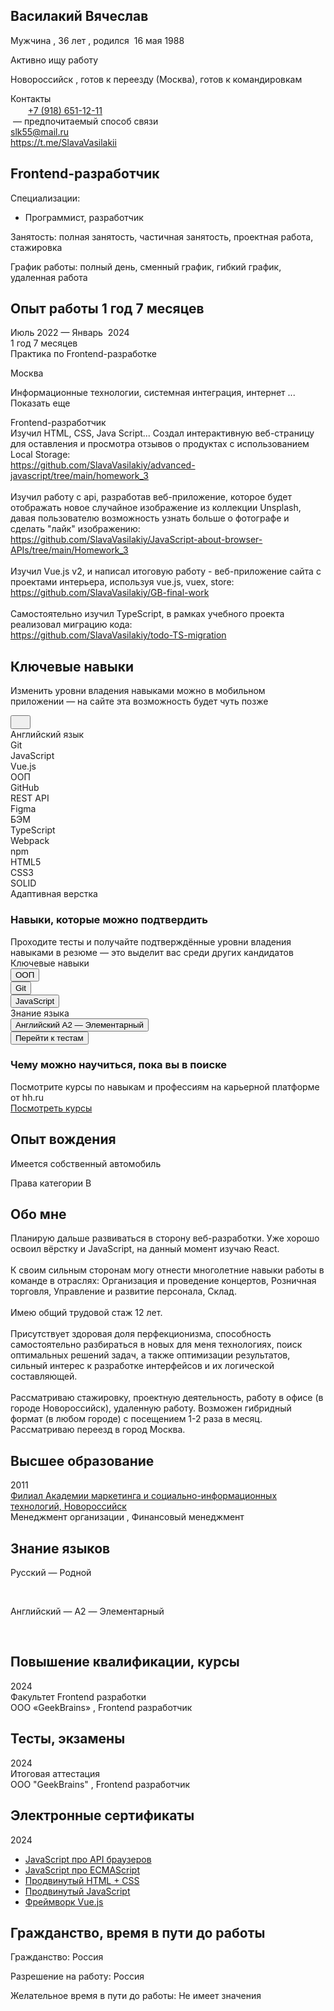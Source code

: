 <div class="resume-applicant">
  <div class="bloko-columns-row">
    <div
      class="bloko-column bloko-column_container bloko-column_xs-4 bloko-column_s-8 bloko-column_m-12 bloko-column_l-16"
    >
      <div class="bloko-columns-row">
        <div
          class="bloko-column bloko-column_container bloko-column_xs-4 bloko-column_s-8 bloko-column_m-12 bloko-column_l-16"
        >
          <div class="resume-header-wrapper">
            <div class="resume-header">
              <div
                class="bloko-column bloko-column_xs-4 bloko-column_s-8 bloko-column_m-9 bloko-column_l-12"
              >
                <div class="bloko-gap bloko-gap_bottom">
                  <div class="resume-header-main" id="a11y-main-content">
                    <div class="resume-header-title">
                      <div
                        class="resume-header-photo-mobile"
                        data-qa="resume-photo-mobile"
                      >
                      <div class="resume-header-name">
                        <h2
                          data-qa="resume-personal-name"
                          class="bloko-header-1"
                        >
                          <span>Василакий Вячеслав</span>
                        </h2>
                        <div
                          class="bloko-v-spacing bloko-v-spacing_base-4"
                        ></div>
                      </div>
                      <p>
                        <span data-qa="resume-personal-gender">Мужчина</span>
                        ,
                        <span data-qa="resume-personal-age">
                          <span>36&nbsp;лет</span>
                        </span>
                        , родился&nbsp;
                        <span data-qa="resume-personal-birthday">
                          <span>16&nbsp;мая&nbsp;1988</span>
                        </span>
                      </p>
                      <p>
                      </p>
                      <div
                        class="magritte-v-spacing___R3QYf_2-0-22"
                        style="
                          --magritte-spacing-xs: 4px;
                          --magritte-spacing-s: 4px;
                          --magritte-spacing-m: 4px;
                          --magritte-spacing-l: 4px;
                          --magritte-spacing-xl: 4px;
                          --magritte-spacing-xxl: 4px;
                        "
                      ></div>
                      <div class="resume-job-search-status">
                        <div
                          class="bloko-v-spacing bloko-v-spacing_base-4"
                        ></div>
                        <span
                          class="label--rWRLMsbliNlu_OMkM_D3 label_light-green--oMhc5Pq9VsjySzrrLOTh"
                          data-qa="job-search-status"
                        >
                          Активно ищу работу
                        </span>
                        <div
                          class="bloko-v-spacing bloko-v-spacing_base-4"
                        ></div>
                      </div>
                      <div class="bloko-translate-guard">
                        <p>
                          <span data-qa="resume-personal-address">
                            Новороссийск
                          </span>
                          , готов к переезду (Москва), готов к командировкам
                        </p>
                      </div>
                      <div class="resume-header-field">
                        <div data-qa="resume-block-contacts">
                          <div class="bloko-text bloko-text_tertiary">
                            Контакты
                          </div>
                          <div
                            class="bloko-v-spacing bloko-v-spacing_base-1"
                          ></div>
                          <div data-qa="resume-serp_resume-item-content">
                            <div data-qa="resume-contacts-phone">
                              <svg
                                width="16"
                                height="16"
                                viewBox="0 0 16 16"
                                fill="none"
                                xmlns="http://www.w3.org/2000/svg"
                                data-qa="mark-valid-icon"
                                class="bloko-icon bloko-icon_initial-green-60"
                              >
                                <path
                                  d="M13.3333 4L6.66659 10.6667L3.33325 7.33333"
                                  stroke="var(--bloko-icon-color, var(--bloko-icon-color-default))"
                                  stroke-width="1.33333"
                                  stroke-linecap="round"
                                  stroke-linejoin="round"
                                ></path>
                              </svg>
                              &nbsp;
                              <a
                                data-qa="resume-contact-preferred"
                                href="tel:+79186511211"
                                class="bloko-link bloko-link_kind-tertiary"
                              >
                                +7 (918) 651-12-11
                              </a>
                              <div class="bloko-translate-guard">
                                <div class="bloko-translate-guard">
                                  &nbsp;— предпочитаемый способ связи
                                </div>
                              </div>
                              <div
                                class="resume-search-item-phone-verification-status"
                              >
                              </div>
                            </div>
                          </div>
                          <div data-qa="resume-contact-email">
                            <a href="mailto:slk55slk@gmail.com">
                              <span>slk55@mail.ru</span>
                            </a>
                          </div>
                          <div data-qa="resume-personalsite-personal">
                            <a
                              href="https://t.me/SlavaVasilakii"
                              target="_blank"
                              rel="noopener noreferrer"
                              class="bloko-link"
                            >
                              https://t.me/SlavaVasilakii
                            </a>
                          </div>
                          <div
                            class="bloko-v-spacing bloko-v-spacing_base-1"
                          ></div>
                          <div
                            class="pinned-messages--MJfysYeiLelPoh756r2j"
                          ></div>
                        </div>
                      </div>
                    </div>
                    <div
                      class="resume-header-photo-desktop"
                      data-qa="resume-photo-desktop"
                    >
                      <div class="resume-media">
                        <div data-qa="resume-photo">
                          <img
                            src="https://img.hhcdn.ru/photo/714647063.jpeg?t=1720290614&amp;h=ZRnnbnaCSZ5dAIbdnyNiQw"
                            loading="lazy"
                            alt=""
                            class="resume-media__image"
                            data-qa="resume-photo-image"
                          />
                        </div>
                        <div
                          class="bloko-v-spacing bloko-v-spacing_base-2"
                        ></div>
                      </div>
                    </div>
                  </div>
                  <div>
                    <div class="bloko-v-spacing bloko-v-spacing_base-2"></div>
                  </div>
                  <div class="resume-map resume-map_hide"></div>
                </div>
              </div>
              <div class="resume-header-additional">
                <div
                  class="bloko-column bloko-column_xs-4 bloko-column_s-8 bloko-column_m-3 bloko-column_l-4"
                >
                </div>
              </div>
            </div>
          </div>
        </div>
      </div>
      <div class="resume-header-divider"></div>
    </div>
  </div>
  <div class="bloko-columns-row"><div class="noprint"></div></div>
  <div class="resume-wrapper">
    <div class="bloko-columns-row">
      <div
        class="bloko-column bloko-column_container bloko-column_xs-4 bloko-column_s-8 bloko-column_m-9 bloko-column_l-12"
      >
        <div class="bloko-gap bloko-gap_top">
          <div data-qa="resume-block-position" class="resume-block">
            <div class="bloko-columns-row">
              <div
                class="bloko-column bloko-column_xs-4 bloko-column_s-8 bloko-column_m-9 bloko-column_l-12"
              >
                <div class="resume-block-position">
                  <div class="resume-block__title-text-wrapper">
                    <h2 data-qa="bloko-header-2" class="bloko-header-2">
                      <span
                        class="resume-block__title-text"
                        data-qa="resume-block-title-position"
                      >
                        <span>Frontend-разработчик</span>
                      </span>
                    </h2>
                  </div>
                </div>
                <div class="bloko-v-spacing bloko-v-spacing_base-4"></div>
              </div>
            </div>
            <div class="resume-block-item-gap">
              <div class="bloko-columns-row">
                <div
                  class="bloko-column bloko-column_xs-4 bloko-column_s-8 bloko-column_m-9 bloko-column_l-12"
                >
                  <div class="resume-block-container">
                    <div class="bloko-gap bloko-gap_bottom">
                      <span data-qa="resume-block-specialization-category">
                        Специализации:
                      </span>
                      <ul>
                        <li
                          class="resume-block__specialization"
                          data-qa="resume-block-position-specialization"
                        >
                          Программист, разработчик
                        </li>
                      </ul>
                    </div>
                    <p>
                      Занятость: полная занятость, частичная занятость,
                      проектная работа, стажировка
                    </p>
                    <p>
                      График работы: полный день, сменный график, гибкий график,
                      удаленная работа
                    </p>
                  </div>
                </div>
              </div>
            </div>
          </div>
          <div data-qa="resume-block-experience" class="resume-block">
            <div class="bloko-columns-row">
              <div
                class="bloko-column bloko-column_xs-4 bloko-column_s-8 bloko-column_m-9 bloko-column_l-12"
              >
                <div class="resume-block__title-text-wrapper">
                  <h2
                    data-qa="bloko-header-2"
                    class="bloko-header-2 bloko-header-2_lite"
                  >
                    <span
                      class="resume-block__title-text resume-block__title-text_sub"
                    >
                      Опыт работы
                      <span>1&nbsp;год</span>
                      <span>7&nbsp;месяцев</span>
                    </span>
                  </h2>
                </div>
                <div class="bloko-v-spacing bloko-v-spacing_base-4"></div>
              </div>
            </div>
            <div class="resume-block-item-gap">
              <div class="bloko-columns-row">
                <div class="resume-block-item-gap">
                  <div class="bloko-columns-row">
                    <div
                      class="bloko-column bloko-column_xs-4 bloko-column_s-2 bloko-column_m-2 bloko-column_l-2"
                    >
                      Июль&nbsp;2022 —
                      <span class="resume-block__experience-mount-last">
                        Январь
                      </span>
                      &nbsp;2024
                      <div class="bloko-text bloko-text_tertiary">
                        <span>1&nbsp;год</span>
                        <span>7&nbsp;месяцев</span>
                      </div>
                    </div>
                    <div
                      class="bloko-column bloko-column_xs-4 bloko-column_s-6 bloko-column_m-7 bloko-column_l-10"
                    >
                      <div class="resume-block-container">
                        <div class="bloko-text bloko-text_strong">
                          <span>Практика по Frontend-разработке</span>
                        </div>
                        <p>Москва</p>
                        <div
                          class="resume-block__experience-industries resume-block_no-print"
                        >
                          <p>
                            <span>
                              Информационные технологии, системная интеграция,
                              интернет
                            </span>
                            <span class="resume-industries__open">
                              <span
                                class="bloko-text bloko-text_small bloko-text_secondary"
                              >
                                ... Показать еще
                              </span>
                            </span>
                          </p>
                        </div>
                        <div
                          data-qa="resume-block-experience-position"
                          class="bloko-text bloko-text_strong"
                        >
                          <span>Frontend-разработчик</span>
                        </div>
                        <div data-qa="resume-block-experience-description">
                          <span>
                            Изучил HTML, CSS, Java Script... Создал
                            интерактивную веб-страницу для оставления и
                            просмотра отзывов о продуктах с использованием Local
                            Storage:
                            <br />
                          </span>
                          <a
                            href="https://github.com/SlavaVasilakiy/advanced-javascript/tree/main/homework_3"
                            rel="noopener noreferrer"
                            target="_blank"
                          >
                            https://github.com/SlavaVasilakiy/advanced-javascript/tree/main/homework_3
                          </a>
                          <span>
                            <br />
                            <br />
                            Изучил работу с api, разработав веб-приложение,
                            которое будет отображать новое случайное изображение
                            из коллекции Unsplash, давая пользователю
                            возможность узнать больше о фотографе и сделать
                            "лайк" изображению:
                            <br />
                          </span>
                          <a
                            href="https://github.com/SlavaVasilakiy/JavaScript-about-browser-APIs/tree/main/Homework_3"
                            rel="noopener noreferrer"
                            target="_blank"
                          >
                            https://github.com/SlavaVasilakiy/JavaScript-about-browser-APIs/tree/main/Homework_3
                          </a>
                          <span>
                            <br />
                            <br />
                            Изучил Vue.js v2, и написал итоговую работу -
                            веб-приложение сайта с проектами интерьера,
                            используя vue.js, vuex, store:
                            <br />
                          </span>
                          <a
                            href="https://github.com/SlavaVasilakiy/GB-final-work"
                            rel="noopener noreferrer"
                            target="_blank"
                          >
                            https://github.com/SlavaVasilakiy/GB-final-work
                          </a>
                          <span>
                            <br />
                            <br />
                            Самостоятельно изучил TypeScript, в рамках учебного
                            проекта реализовал миграцию кода:
                            <br />
                          </span>
                          <a
                            href="https://github.com/SlavaVasilakiy/todo-TS-migration"
                            rel="noopener noreferrer"
                            target="_blank"
                          >
                            https://github.com/SlavaVasilakiy/todo-TS-migration
                          </a>
                        </div>
                      </div>
                    </div>
                  </div>
                </div>
              </div>
            </div>
          </div>
          <div id="key-skills"></div>
          <div data-qa="skills-table" class="resume-block">
            <div class="bloko-columns-row">
              <div
                class="bloko-column bloko-column_xs-4 bloko-column_s-8 bloko-column_m-9 bloko-column_l-12"
              >
                <div class="resume-block-container">
                  <div class="resume-block__title-text-wrapper">
                    <h2
                      data-qa="bloko-header-2"
                      class="bloko-header-2 bloko-header-2_lite"
                    >
                      <span
                        class="resume-block__title-text resume-block__title-text_sub"
                      >
                        Ключевые навыки
                      </span>
                    </h2>
                  </div>
                  <div class="bloko-v-spacing bloko-v-spacing_base-4"></div>
                </div>
              </div>
            </div>
            <div class="resume-block-item-gap">
              <div class="bloko-columns-row">
                <div
                  class="bloko-column bloko-column_xs-4 bloko-column_s-8 bloko-column_m-9 bloko-column_l-12"
                >
                  <div class="resume-block-container">
                    <div class="info-block">
                      <div>
                        <div data-qa="bloko-drop-info-inline">
                          <div class="bloko-info-inline">
                            <div class="bloko-info-inline__content">
                              <div>
                                <p>
                                  Изменить уровни владения навыками можно
                                  в&nbsp;мобильном приложении&nbsp;—
                                  на&nbsp;сайте эта возможность будет чуть позже
                                </p>
                              </div>
                              <div class="bloko-info-inline__close">
                                <span class="bloko-icon-dynamic">
                                  <button type="button" class="bloko-icon-link">
                                    <svg
                                      width="16"
                                      height="16"
                                      viewBox="0 0 16 16"
                                      fill="none"
                                      xmlns="http://www.w3.org/2000/svg"
                                      class="bloko-icon bloko-icon_initial-gray-50 bloko-icon_highlighted-gray-60"
                                    >
                                      <path
                                        d="M12 4L4 12M4 4L12 12"
                                        stroke="var(--bloko-icon-color, var(--bloko-icon-color-default))"
                                        stroke-width="1.33333"
                                        stroke-linecap="round"
                                        stroke-linejoin="round"
                                      ></path>
                                    </svg>
                                  </button>
                                </span>
                              </div>
                            </div>
                          </div>
                        </div>
                      </div>
                    </div>
                    <div class="bloko-tag-list">
                      <div
                        class="bloko-tag bloko-tag_inline"
                        data-qa="bloko-tag bloko-tag_inline"
                      >
                        <div
                          class="bloko-tag__section bloko-tag__section_icon"
                          data-qa="bloko-tag__icon"
                        >
                          <span>
                            <span
                              data-qa="rank-2"
                              class="skills-verification-methods-rank-icon skills-verification-methods-rank-2-icon skills-verification-methods-rank-2-black-icon"
                            ></span>
                          </span>
                        </div>
                        <span
                          class="bloko-tag__section bloko-tag__section_text"
                          data-qa="bloko-tag__text"
                        >
                          <span>Английский язык</span>
                        </span>
                      </div>
                      <div
                        class="bloko-tag bloko-tag_inline"
                        data-qa="bloko-tag bloko-tag_inline"
                      >
                        <div
                          class="bloko-tag__section bloko-tag__section_icon"
                          data-qa="bloko-tag__icon"
                        >
                          <span>
                            <span
                              data-qa="rank-3"
                              class="skills-verification-methods-rank-icon skills-verification-methods-rank-3-icon skills-verification-methods-rank-3-black-icon"
                            ></span>
                          </span>
                        </div>
                        <span
                          class="bloko-tag__section bloko-tag__section_text"
                          data-qa="bloko-tag__text"
                        >
                          <span>Git</span>
                        </span>
                      </div>
                      <div
                        class="bloko-tag bloko-tag_inline"
                        data-qa="bloko-tag bloko-tag_inline"
                      >
                        <div
                          class="bloko-tag__section bloko-tag__section_icon"
                          data-qa="bloko-tag__icon"
                        >
                          <span>
                            <span
                              data-qa="rank-3"
                              class="skills-verification-methods-rank-icon skills-verification-methods-rank-3-icon skills-verification-methods-rank-3-black-icon"
                            ></span>
                          </span>
                        </div>
                        <span
                          class="bloko-tag__section bloko-tag__section_text"
                          data-qa="bloko-tag__text"
                        >
                          <span>JavaScript</span>
                        </span>
                      </div>
                      <div
                        class="bloko-tag bloko-tag_inline"
                        data-qa="bloko-tag bloko-tag_inline"
                      >
                        <div
                          class="bloko-tag__section bloko-tag__section_icon"
                          data-qa="bloko-tag__icon"
                        >
                          <span>
                            <span
                              data-qa="rank-2"
                              class="skills-verification-methods-rank-icon skills-verification-methods-rank-2-icon skills-verification-methods-rank-2-black-icon"
                            ></span>
                          </span>
                        </div>
                        <span
                          class="bloko-tag__section bloko-tag__section_text"
                          data-qa="bloko-tag__text"
                        >
                          <span>Vue.js</span>
                        </span>
                      </div>
                      <div
                        class="bloko-tag bloko-tag_inline"
                        data-qa="bloko-tag bloko-tag_inline"
                      >
                        <div
                          class="bloko-tag__section bloko-tag__section_icon"
                          data-qa="bloko-tag__icon"
                        >
                          <span>
                            <span
                              data-qa="rank-2"
                              class="skills-verification-methods-rank-icon skills-verification-methods-rank-2-icon skills-verification-methods-rank-2-black-icon"
                            ></span>
                          </span>
                        </div>
                        <span
                          class="bloko-tag__section bloko-tag__section_text"
                          data-qa="bloko-tag__text"
                        >
                          <span>ООП</span>
                        </span>
                      </div>
                      <div
                        class="bloko-tag bloko-tag_inline"
                        data-qa="bloko-tag bloko-tag_inline"
                      >
                        <div
                          class="bloko-tag__section bloko-tag__section_icon"
                          data-qa="bloko-tag__icon"
                        >
                          <span>
                            <span
                              data-qa="rank-2"
                              class="skills-verification-methods-rank-icon skills-verification-methods-rank-2-icon skills-verification-methods-rank-2-black-icon"
                            ></span>
                          </span>
                        </div>
                        <span
                          class="bloko-tag__section bloko-tag__section_text"
                          data-qa="bloko-tag__text"
                        >
                          <span>GitHub</span>
                        </span>
                      </div>
                      <div
                        class="bloko-tag bloko-tag_inline"
                        data-qa="bloko-tag bloko-tag_inline"
                      >
                        <div
                          class="bloko-tag__section bloko-tag__section_icon"
                          data-qa="bloko-tag__icon"
                        >
                          <span>
                            <span
                              data-qa="rank-2"
                              class="skills-verification-methods-rank-icon skills-verification-methods-rank-2-icon skills-verification-methods-rank-2-black-icon"
                            ></span>
                          </span>
                        </div>
                        <span
                          class="bloko-tag__section bloko-tag__section_text"
                          data-qa="bloko-tag__text"
                        >
                          <span>REST API</span>
                        </span>
                      </div>
                      <div
                        class="bloko-tag bloko-tag_inline"
                        data-qa="bloko-tag bloko-tag_inline"
                      >
                        <div
                          class="bloko-tag__section bloko-tag__section_icon"
                          data-qa="bloko-tag__icon"
                        >
                          <span>
                            <span
                              data-qa="rank-1"
                              class="skills-verification-methods-rank-icon skills-verification-methods-rank-1-icon skills-verification-methods-rank-1-black-icon"
                            ></span>
                          </span>
                        </div>
                        <span
                          class="bloko-tag__section bloko-tag__section_text"
                          data-qa="bloko-tag__text"
                        >
                          <span>Figma</span>
                        </span>
                      </div>
                      <div
                        class="bloko-tag bloko-tag_inline"
                        data-qa="bloko-tag bloko-tag_inline"
                      >
                        <div
                          class="bloko-tag__section bloko-tag__section_icon"
                          data-qa="bloko-tag__icon"
                        >
                          <span>
                            <span
                              data-qa="rank-3"
                              class="skills-verification-methods-rank-icon skills-verification-methods-rank-3-icon skills-verification-methods-rank-3-black-icon"
                            ></span>
                          </span>
                        </div>
                        <span
                          class="bloko-tag__section bloko-tag__section_text"
                          data-qa="bloko-tag__text"
                        >
                          <span>БЭМ</span>
                        </span>
                      </div>
                      <div
                        class="bloko-tag bloko-tag_inline"
                        data-qa="bloko-tag bloko-tag_inline"
                      >
                        <div
                          class="bloko-tag__section bloko-tag__section_icon"
                          data-qa="bloko-tag__icon"
                        >
                          <span>
                            <span
                              data-qa="rank-3"
                              class="skills-verification-methods-rank-icon skills-verification-methods-rank-3-icon skills-verification-methods-rank-3-black-icon"
                            ></span>
                          </span>
                        </div>
                        <span
                          class="bloko-tag__section bloko-tag__section_text"
                          data-qa="bloko-tag__text"
                        >
                          <span>TypeScript</span>
                        </span>
                      </div>
                      <div
                        class="bloko-tag bloko-tag_inline"
                        data-qa="bloko-tag bloko-tag_inline"
                      >
                        <div
                          class="bloko-tag__section bloko-tag__section_icon"
                          data-qa="bloko-tag__icon"
                        >
                          <span>
                            <span
                              data-qa="rank-2"
                              class="skills-verification-methods-rank-icon skills-verification-methods-rank-2-icon skills-verification-methods-rank-2-black-icon"
                            ></span>
                          </span>
                        </div>
                        <span
                          class="bloko-tag__section bloko-tag__section_text"
                          data-qa="bloko-tag__text"
                        >
                          <span>Webpack</span>
                        </span>
                      </div>
                      <div
                        class="bloko-tag bloko-tag_inline"
                        data-qa="bloko-tag bloko-tag_inline"
                      >
                        <div
                          class="bloko-tag__section bloko-tag__section_icon"
                          data-qa="bloko-tag__icon"
                        >
                          <span>
                            <span
                              data-qa="rank-2"
                              class="skills-verification-methods-rank-icon skills-verification-methods-rank-2-icon skills-verification-methods-rank-2-black-icon"
                            ></span>
                          </span>
                        </div>
                        <span
                          class="bloko-tag__section bloko-tag__section_text"
                          data-qa="bloko-tag__text"
                        >
                          <span>npm</span>
                        </span>
                      </div>
                      <div
                        class="bloko-tag bloko-tag_inline"
                        data-qa="bloko-tag bloko-tag_inline"
                      >
                        <div
                          class="bloko-tag__section bloko-tag__section_icon"
                          data-qa="bloko-tag__icon"
                        >
                          <span>
                            <span
                              data-qa="rank-3"
                              class="skills-verification-methods-rank-icon skills-verification-methods-rank-3-icon skills-verification-methods-rank-3-black-icon"
                            ></span>
                          </span>
                        </div>
                        <span
                          class="bloko-tag__section bloko-tag__section_text"
                          data-qa="bloko-tag__text"
                        >
                          <span>HTML5</span>
                        </span>
                      </div>
                      <div
                        class="bloko-tag bloko-tag_inline"
                        data-qa="bloko-tag bloko-tag_inline"
                      >
                        <div
                          class="bloko-tag__section bloko-tag__section_icon"
                          data-qa="bloko-tag__icon"
                        >
                          <span>
                            <span
                              data-qa="rank-3"
                              class="skills-verification-methods-rank-icon skills-verification-methods-rank-3-icon skills-verification-methods-rank-3-black-icon"
                            ></span>
                          </span>
                        </div>
                        <span
                          class="bloko-tag__section bloko-tag__section_text"
                          data-qa="bloko-tag__text"
                        >
                          <span>CSS3</span>
                        </span>
                      </div>
                      <div
                        class="bloko-tag bloko-tag_inline"
                        data-qa="bloko-tag bloko-tag_inline"
                      >
                        <div
                          class="bloko-tag__section bloko-tag__section_icon"
                          data-qa="bloko-tag__icon"
                        >
                          <span>
                            <span
                              data-qa="rank-2"
                              class="skills-verification-methods-rank-icon skills-verification-methods-rank-2-icon skills-verification-methods-rank-2-black-icon"
                            ></span>
                          </span>
                        </div>
                        <span
                          class="bloko-tag__section bloko-tag__section_text"
                          data-qa="bloko-tag__text"
                        >
                          <span>SOLID</span>
                        </span>
                      </div>
                      <div
                        class="bloko-tag bloko-tag_inline"
                        data-qa="bloko-tag bloko-tag_inline"
                      >
                        <div
                          class="bloko-tag__section bloko-tag__section_icon"
                          data-qa="bloko-tag__icon"
                        >
                          <span>
                            <span
                              data-qa="rank-3"
                              class="skills-verification-methods-rank-icon skills-verification-methods-rank-3-icon skills-verification-methods-rank-3-black-icon"
                            ></span>
                          </span>
                        </div>
                        <span
                          class="bloko-tag__section bloko-tag__section_text"
                          data-qa="bloko-tag__text"
                        >
                          <span>Адаптивная верстка</span>
                        </span>
                      </div>
                    </div>
                    <div class="noprint">
                      <div class="bloko-v-spacing bloko-v-spacing_base-6"></div>
                      <div>
                        <div class="applicant-resumes-card info-block noprint">
                          <h3
                            data-qa="bloko-header-3"
                            class="bloko-header-section-3"
                          >
                            <span>Навыки, которые можно подтвердить</span>
                          </h3>
                          <div
                            class="bloko-v-spacing bloko-v-spacing_base-1"
                          ></div>
                          <div class="bloko-text bloko-text_secondary">
                            Проходите тесты и&nbsp;получайте подтверждённые
                            уровни владения навыками в&nbsp;резюме&nbsp;— это
                            выделит вас среди других кандидатов
                          </div>
                          <div
                            class="bloko-v-spacing bloko-v-spacing_base-4"
                          ></div>
                          <div
                            class="bloko-v-spacing bloko-v-spacing_base-3"
                          ></div>
                          <div>
                            <div class="bloko-text bloko-text_strong">
                              Ключевые навыки
                            </div>
                            <div
                              class="bloko-v-spacing bloko-v-spacing_base-2"
                            ></div>
                            <div class="resume-key-skills-verification-methods">
                              <div
                                data-qa="77"
                                class="resume-key-skills-verification-flex"
                              >
                                <button
                                  class="bloko-button bloko-button_stretched"
                                  type="button"
                                >
                                  <span>ООП</span>
                                </button>
                                <div
                                  class="bloko-v-spacing bloko-v-spacing_base-2"
                                ></div>
                                <div
                                  class="bloko-h-spacing bloko-h-spacing_base-2"
                                ></div>
                              </div>
                              <div
                                data-qa="131"
                                class="resume-key-skills-verification-flex"
                              >
                                <button
                                  class="bloko-button bloko-button_stretched"
                                  type="button"
                                >
                                  <span>Git</span>
                                </button>
                                <div
                                  class="bloko-v-spacing bloko-v-spacing_base-2"
                                ></div>
                                <div
                                  class="bloko-h-spacing bloko-h-spacing_base-2"
                                ></div>
                              </div>
                              <div
                                data-qa="140"
                                class="resume-key-skills-verification-flex"
                              >
                                <button
                                  class="bloko-button bloko-button_stretched"
                                  type="button"
                                >
                                  <span>JavaScript</span>
                                </button>
                                <div
                                  class="bloko-v-spacing bloko-v-spacing_base-2"
                                ></div>
                                <div
                                  class="bloko-h-spacing bloko-h-spacing_base-2"
                                ></div>
                              </div>
                            </div>
                          </div>
                          <div>
                            <div
                              class="bloko-v-spacing bloko-v-spacing_base-3"
                            ></div>
                            <div class="bloko-text bloko-text_strong">
                              Знание языка
                            </div>
                            <div
                              class="bloko-v-spacing bloko-v-spacing_base-2"
                            ></div>
                            <div class="resume-key-skills-verification-methods">
                              <div
                                data-qa="133"
                                class="resume-key-skills-verification-flex"
                              >
                                <button
                                  class="bloko-button bloko-button_stretched"
                                  type="button"
                                >
                                  <span>Английский A2 — Элементарный</span>
                                </button>
                                <div
                                  class="bloko-v-spacing bloko-v-spacing_base-2"
                                ></div>
                                <div
                                  class="bloko-h-spacing bloko-h-spacing_base-2"
                                ></div>
                              </div>
                            </div>
                          </div>
                          <div
                            class="bloko-v-spacing bloko-v-spacing_base-5"
                          ></div>
                          <div
                            class="resume-key-skills-verification-button-container"
                          >
                            <a
                              class="bloko-link"
                              href="/applicant/skill_verifications/methods?resumeUrl=%2Fresume%2Fa9f839d8ff01690f860039ed1f5568315a4a7a&amp;resumeTitle=Frontend-%D1%80%D0%B0%D0%B7%D1%80%D0%B0%D0%B1%D0%BE%D1%82%D1%87%D0%B8%D0%BA&amp;hhtmFrom=resume"
                            >
                              <button
                                class="bloko-button bloko-button_kind-primary bloko-button_scale-small bloko-button_stretched"
                                type="button"
                              >
                                <span>Перейти к&nbsp;тестам</span>
                              </button>
                            </a>
                          </div>
                        </div>
                      </div>
                    </div>
                    <div class="bloko-v-spacing bloko-v-spacing_base-6"></div>
                    <div>
                      <div class="links--LbLH5v1Z0idxNOmJbaqg">
                        <div>
                          <h3
                            data-qa="bloko-header-3"
                            class="bloko-header-section-3"
                          >
                            Чему можно научиться, пока вы&nbsp;в&nbsp;поиске
                          </h3>
                          <div
                            class="bloko-v-spacing bloko-v-spacing_base-2"
                          ></div>
                          <div class="bloko-text">
                            Посмотрите курсы по&nbsp;навыкам и&nbsp;профессиям
                            на&nbsp;карьерной платформе от&nbsp;hh.ru
                          </div>
                        </div>
                        <a
                          class="bloko-button bloko-button_kind-success"
                          target="_blank"
                          href="https://career.hh.ru/profession/40?section=courses#skills"
                        >
                          <span>Посмотреть курсы</span>
                        </a>
                      </div>
                    </div>
                  </div>
                </div>
              </div>
            </div>
          </div>
          <div data-qa="resume-block-driver-experience" class="resume-block">
            <div class="bloko-columns-row">
              <div
                class="bloko-column bloko-column_xs-4 bloko-column_s-8 bloko-column_m-9 bloko-column_l-12"
              >
                <div class="resume-block-container">
                  <div class="resume-block__title-text-wrapper">
                    <h2
                      data-qa="bloko-header-2"
                      class="bloko-header-2 bloko-header-2_lite"
                    >
                      <span
                        class="resume-block__title-text resume-block__title-text_sub"
                      >
                        Опыт вождения
                      </span>
                    </h2>
                  </div>
                  <div class="bloko-v-spacing bloko-v-spacing_base-4"></div>
                </div>
              </div>
            </div>
            <div class="resume-block-item-gap">
              <div class="bloko-columns-row">
                <div
                  class="bloko-column bloko-column_xs-4 bloko-column_s-8 bloko-column_m-9 bloko-column_l-12"
                >
                  <div class="resume-block-container">
                    <p>Имеется собственный автомобиль</p>
                    Права категории&nbsp;B
                  </div>
                </div>
              </div>
            </div>
          </div>
          <div data-qa="resume-block-skills" class="resume-block">
            <div class="bloko-columns-row">
              <div
                class="bloko-column bloko-column_xs-4 bloko-column_s-8 bloko-column_m-9 bloko-column_l-12"
              >
                <div class="resume-block-container">
                  <div class="resume-block__title-text-wrapper">
                    <h2
                      data-qa="bloko-header-2"
                      class="bloko-header-2 bloko-header-2_lite"
                    >
                      <span
                        class="resume-block__title-text resume-block__title-text_sub"
                      >
                        Обо мне
                      </span>
                    </h2>
                  </div>
                  <div class="bloko-v-spacing bloko-v-spacing_base-4"></div>
                </div>
              </div>
            </div>
            <div class="resume-block-item-gap">
              <div class="bloko-columns-row">
                <div
                  class="bloko-column bloko-column_xs-4 bloko-column_s-8 bloko-column_m-9 bloko-column_l-12"
                >
                  <div
                    class="resume-block-container"
                    data-qa="resume-block-skills-content"
                  >
                    <span>
                      Планирую дальше развиваться в сторону веб-разработки. Уже
                      хорошо освоил вёрстку и JavaScript, на данный момент
                      изучаю React.
                      <br />
                      <br />
                      К своим сильным сторонам могу отнести многолетние навыки
                      работы в команде в отраслях: Организация и проведение
                      концертов, Розничная торговля, Управление и развитие
                      персонала, Склад.
                      <br />
                      <br />
                      Имею общий трудовой стаж 12 лет.
                      <br />
                      <br />
                      Присутствует здоровая доля перфекционизма, способность
                      самостоятельно разбираться в новых для меня технологиях,
                      поиск оптимальных решений задач, а также оптимизации
                      результатов, сильный интерес к разработке интерфейсов и их
                      логической составляющей.
                      <br />
                      <br />
                      Рассматриваю стажировку, проектную деятельность, работу в
                      офисе (в городе Новороссийск), удаленную работу. Возможен
                      гибридный формат (в любом городе) с посещением 1-2 раза в
                      месяц. Рассматриваю переезд в город Москва.
                    </span>
                  </div>
                </div>
              </div>
            </div>
          </div>
          <div data-qa="resume-block-education" class="resume-block">
            <div class="bloko-columns-row">
              <div
                class="bloko-column bloko-column_xs-4 bloko-column_s-8 bloko-column_m-9 bloko-column_l-12"
              >
                <div class="resume-block-container">
                  <div class="resume-block__title-text-wrapper">
                    <h2
                      data-qa="bloko-header-2"
                      class="bloko-header-2 bloko-header-2_lite"
                    >
                      <span
                        class="resume-block__title-text resume-block__title-text_sub"
                      >
                        Высшее образование
                      </span>
                    </h2>
                  </div>
                  <div class="bloko-v-spacing bloko-v-spacing_base-4"></div>
                </div>
              </div>
            </div>
            <div class="resume-block-item-gap">
              <div class="bloko-columns-row">
                <div class="resume-block-item-gap">
                  <div class="bloko-columns-row">
                    <div
                      class="bloko-column bloko-column_xs-4 bloko-column_s-2 bloko-column_m-2 bloko-column_l-2"
                    >
                      2011
                    </div>
                    <div
                      class="bloko-column bloko-column_xs-4 bloko-column_s-6 bloko-column_m-7 bloko-column_l-10"
                    >
                      <div
                        class="resume-block-container"
                        data-qa="resume-block-education-item"
                      >
                        <div
                          data-qa="resume-block-education-name"
                          class="bloko-text bloko-text_strong"
                        >
                          <a
                            class="bloko-link bloko-link_kind-tertiary"
                            href="/search/resume?university=42377&amp;hhtmFrom=resume"
                          >
                            <span>
                              Филиал Академии маркетинга и
                              социально-информационных технологий, Новороссийск
                            </span>
                          </a>
                        </div>
                        <div data-qa="resume-block-education-organization">
                          <span>Менеджмент организации</span>
                          <span>,</span>
                          <span>Финансовый менеджмент</span>
                        </div>
                      </div>
                    </div>
                  </div>
                </div>
              </div>
            </div>
          </div>
          <div data-qa="resume-block-languages" class="resume-block">
            <div class="bloko-columns-row">
              <div
                class="bloko-column bloko-column_xs-4 bloko-column_s-8 bloko-column_m-9 bloko-column_l-12"
              >
                <div class="resume-block-container">
                  <div class="resume-block__title-text-wrapper">
                    <h2
                      data-qa="bloko-header-2"
                      class="bloko-header-2 bloko-header-2_lite"
                    >
                      <span
                        class="resume-block__title-text resume-block__title-text_sub"
                      >
                        Знание языков
                      </span>
                    </h2>
                  </div>
                  <div class="bloko-v-spacing bloko-v-spacing_base-4"></div>
                </div>
              </div>
            </div>
            <div class="resume-block-item-gap">
              <div class="bloko-columns-row">
                <div
                  class="bloko-column bloko-column_xs-4 bloko-column_s-8 bloko-column_m-9 bloko-column_l-12"
                >
                  <div class="bloko-tag-list">
                    <div
                      class="bloko-tag bloko-tag_inline"
                      data-qa="bloko-tag bloko-tag_inline"
                    >
                      <span
                        class="bloko-tag__section bloko-tag__section_text"
                        data-qa="bloko-tag__text"
                      >
                        <p data-qa="resume-block-language-item">
                          Русский — Родной
                        </p>
                      </span>
                    </div>
                    <br />
                    <div
                      class="bloko-tag bloko-tag_inline"
                      data-qa="bloko-tag bloko-tag_inline"
                    >
                      <span
                        class="bloko-tag__section bloko-tag__section_text"
                        data-qa="bloko-tag__text"
                      >
                        <p data-qa="resume-block-language-item">
                          Английский — A2 — Элементарный
                        </p>
                      </span>
                    </div>
                    <br />
                  </div>
                </div>
              </div>
            </div>
          </div>
          <div data-qa="resume-block-additional-education" class="resume-block">
            <div class="bloko-columns-row">
              <div
                class="bloko-column bloko-column_xs-4 bloko-column_s-8 bloko-column_m-9 bloko-column_l-12"
              >
                <div class="resume-block-container">
                  <div class="resume-block__title-text-wrapper">
                    <h2
                      data-qa="bloko-header-2"
                      class="bloko-header-2 bloko-header-2_lite"
                    >
                      <span
                        class="resume-block__title-text resume-block__title-text_sub"
                      >
                        Повышение квалификации, курсы
                      </span>
                    </h2>
                  </div>
                  <div class="bloko-v-spacing bloko-v-spacing_base-4"></div>
                </div>
              </div>
            </div>
            <div class="resume-block-item-gap">
              <div class="bloko-columns-row">
                <div class="resume-block-item-gap">
                  <div class="bloko-columns-row">
                    <div
                      class="bloko-column bloko-column_xs-4 bloko-column_s-2 bloko-column_m-2 bloko-column_l-2"
                    >
                      2024
                    </div>
                    <div
                      class="bloko-column bloko-column_xs-4 bloko-column_s-6 bloko-column_m-7 bloko-column_l-10"
                    >
                      <div
                        class="resume-block-container"
                        data-qa="resume-block-education-item"
                      >
                        <div
                          data-qa="resume-block-education-name"
                          class="bloko-text bloko-text_strong"
                        >
                          <span>Факультет Frontend разработки</span>
                        </div>
                        <div data-qa="resume-block-education-organization">
                          <span>ООО «GeekBrains»</span>
                          <span>,</span>
                          <span>Frontend разработчик</span>
                        </div>
                      </div>
                    </div>
                  </div>
                </div>
              </div>
            </div>
          </div>
          <div
            data-qa="resume-block-attestation-education"
            class="resume-block"
          >
            <div class="bloko-columns-row">
              <div
                class="bloko-column bloko-column_xs-4 bloko-column_s-8 bloko-column_m-9 bloko-column_l-12"
              >
                <div class="resume-block-container">
                  <div class="resume-block__title-text-wrapper">
                    <h2
                      data-qa="bloko-header-2"
                      class="bloko-header-2 bloko-header-2_lite"
                    >
                      <span
                        class="resume-block__title-text resume-block__title-text_sub"
                      >
                        Тесты, экзамены
                      </span>
                    </h2>
                  </div>
                  <div class="bloko-v-spacing bloko-v-spacing_base-4"></div>
                </div>
              </div>
            </div>
            <div class="resume-block-item-gap">
              <div class="bloko-columns-row">
                <div class="resume-block-item-gap">
                  <div class="bloko-columns-row">
                    <div
                      class="bloko-column bloko-column_xs-4 bloko-column_s-2 bloko-column_m-2 bloko-column_l-2"
                    >
                      2024
                    </div>
                    <div
                      class="bloko-column bloko-column_xs-4 bloko-column_s-6 bloko-column_m-7 bloko-column_l-10"
                    >
                      <div
                        class="resume-block-container"
                        data-qa="resume-block-education-item"
                      >
                        <div
                          data-qa="resume-block-education-name"
                          class="bloko-text bloko-text_strong"
                        >
                          <span>Итоговая аттестация</span>
                        </div>
                        <div data-qa="resume-block-education-organization">
                          <span>ООО "GeekBrains"</span>
                          <span>,</span>
                          <span>Frontend разработчик</span>
                        </div>
                      </div>
                    </div>
                  </div>
                </div>
              </div>
            </div>
          </div>
          <div data-qa="resume-block-certificate" class="resume-block">
            <div class="bloko-columns-row">
              <div
                class="bloko-column bloko-column_xs-4 bloko-column_s-8 bloko-column_m-9 bloko-column_l-12"
              >
                <div class="resume-block-container">
                  <div class="resume-block__title-text-wrapper">
                    <h2
                      data-qa="bloko-header-2"
                      class="bloko-header-2 bloko-header-2_lite"
                    >
                      <span
                        class="resume-block__title-text resume-block__title-text_sub"
                      >
                        Электронные сертификаты
                      </span>
                    </h2>
                  </div>
                  <div class="bloko-v-spacing bloko-v-spacing_base-4"></div>
                </div>
              </div>
            </div>
            <div class="resume-block-item-gap">
              <div class="bloko-columns-row">
                <div
                  class="bloko-column bloko-column_xs-4 bloko-column_s-8 bloko-column_m-9 bloko-column_l-12"
                >
                  <div class="resume-block-container">
                    <div class="resume-certificates">
                      <div class="bloko-gap bloko-gap_bottom">
                        <div class="h-resume-certificates-view">
                          <div class="resume-certificates-view">
                            <div class="resume-certificates-view__year-group">
                              <div
                                class="resume-certificates-view__year-group-title"
                              >
                                <div class="bloko-text bloko-text_small">
                                  2024
                                </div>
                              </div>
                              <ul class="resume-certificates-view__items">
                                <li class="resume-certificates-view__item">
                                  <div class="bloko-text bloko-text_small">
                                    <a
                                      href="https://gb.ru/certificates/2669099"
                                      target="_blank"
                                      rel="noopener noreferrer"
                                      class="bloko-link"
                                    >
                                      JavaScript про API браузеров
                                    </a>
                                  </div>
                                </li>
                                <li class="resume-certificates-view__item">
                                  <div class="bloko-text bloko-text_small">
                                    <a
                                      href="https://gb.ru/certificates/2590462"
                                      target="_blank"
                                      rel="noopener noreferrer"
                                      class="bloko-link"
                                    >
                                      JavaScript про ECMAScript
                                    </a>
                                  </div>
                                </li>
                                <li class="resume-certificates-view__item">
                                  <div class="bloko-text bloko-text_small">
                                    <a
                                      href="https://gb.ru/certificates/2530302"
                                      target="_blank"
                                      rel="noopener noreferrer"
                                      class="bloko-link"
                                    >
                                      Продвинутый HTML + CSS
                                    </a>
                                  </div>
                                </li>
                                <li class="resume-certificates-view__item">
                                  <div class="bloko-text bloko-text_small">
                                    <a
                                      href="https://gb.ru/certificates/2665504"
                                      target="_blank"
                                      rel="noopener noreferrer"
                                      class="bloko-link"
                                    >
                                      Продвинутый JavaScript
                                    </a>
                                  </div>
                                </li>
                                <li class="resume-certificates-view__item">
                                  <div class="bloko-text bloko-text_small">
                                    <a
                                      href="https://gb.ru/certificates/2669100"
                                      target="_blank"
                                      rel="noopener noreferrer"
                                      class="bloko-link"
                                    >
                                      Фреймворк Vue.js
                                    </a>
                                  </div>
                                </li>
                              </ul>
                            </div>
                          </div>
                        </div>
                        <div class="g-clear"></div>
                      </div>
                    </div>
                  </div>
                </div>
              </div>
            </div>
          </div>
          <div data-qa="resume-block-additional" class="resume-block">
            <div class="bloko-columns-row">
              <div
                class="bloko-column bloko-column_xs-4 bloko-column_s-8 bloko-column_m-9 bloko-column_l-12"
              >
                <div class="resume-block-container">
                  <div class="resume-block__title-text-wrapper">
                    <h2
                      data-qa="bloko-header-2"
                      class="bloko-header-2 bloko-header-2_lite"
                    >
                      <span
                        class="resume-block__title-text resume-block__title-text_sub"
                      >
                        Гражданство, время в пути до работы
                      </span>
                    </h2>
                  </div>
                  <div class="bloko-v-spacing bloko-v-spacing_base-4"></div>
                </div>
              </div>
            </div>
            <div class="resume-block-item-gap">
              <div class="bloko-columns-row">
                <div
                  class="bloko-column bloko-column_xs-4 bloko-column_s-8 bloko-column_m-9 bloko-column_l-12"
                >
                  <div class="resume-block-container">
                    <p>Гражданство: Россия</p>
                    <p>Разрешение на работу: Россия</p>
                    <p>
                      Желательное время в пути до работы:
                      <span class="resume-block-travel-time">
                        Не имеет значения
                      </span>
                    </p>
                  </div>
                </div>
              </div>
            </div>
          </div>
        </div>
      </div>
    </div>
    <div class="bloko-columns-row">
      <div
        class="bloko-column bloko-column_container bloko-column_xs-0 bloko-column_s-0 bloko-column_m-3 bloko-column_l-4"
      >
        <div class="resume-sidebar-background"></div>
        <div class="bloko-columns-row" data-qa="resume-sidebar">
          <div class="resume-sidebar-section-wrapper">
            <div
              class="bloko-column bloko-column_xs-0 bloko-column_s-0 bloko-column_m-3 bloko-column_l-4"
            >
                  </div>
                </div>
              </div>
            </div>
          </div>
        </div>
      </div>
    </div>
  </div>
</div>
